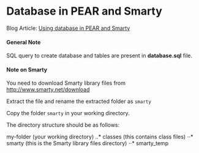 # Database in PEAR and Smarty

Blog Article: [Using database in PEAR and Smarty](http://blog.chapagain.com.np/using-database-in-pear-and-smarty/)

#### General Note

SQL query to create database and tables are present in **database.sql** file.

#### Note on Smarty

You need to download Smarty library files from http://www.smarty.net/download

Extract the file and rename the extracted folder as `smarty`

Copy the folder `smarty` in your working directory.

The directory structure should be as follows:

my-folder (your working directory)
..* classes (this contains class files)
⋅⋅* smarty (this is the Smarty library files directory)
⋅⋅* smarty_temp

